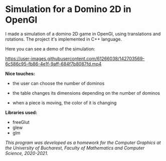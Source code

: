 # Simulation for a Domino 2D in OpenGl  

I made a simulation of a domino 2D game in OpenGl, using translations and rotations.
The project it's implemented in C++ language.

Here you can see a demo of the simulation:

https://user-images.githubusercontent.com/61266038/142703569-6c586c95-fb86-4e1f-9aff-684f7b8087fd.mp4


**Nice touches:**

- the user can choose the number of dominos
  
- the table changes its dimensions depending on the number of dominos
  
- when a piece is moving, the color of it is changing

**Libraries used:**

- freeGlut
- glew
- glm

*This program was developed as a homework for the Computer Graphics at the University of Bucharest, Faculty of Mathematics and Computer Science, 2020-2021.*
